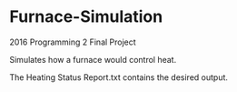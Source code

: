# Furnace-Simulation 
2016 Programming 2 Final Project 

Simulates how a furnace would control heat. 

The Heating Status Report.txt contains the desired output. 
